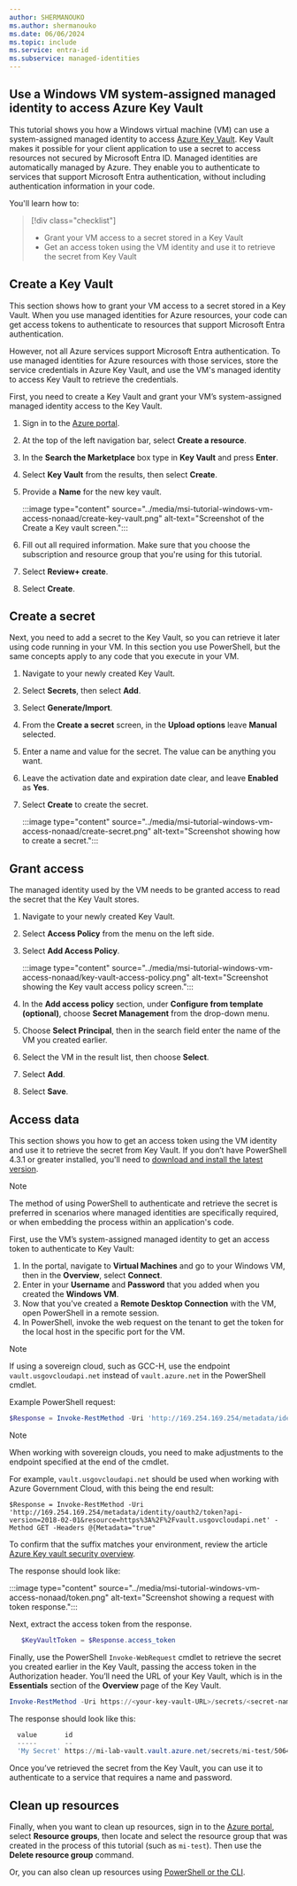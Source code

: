 ```yaml
---
author: SHERMANOUKO 
ms.author: shermanouko
ms.date: 06/06/2024 
ms.topic: include
ms.service: entra-id
ms.subservice: managed-identities
---
```


## Use a Windows VM system-assigned managed identity to access Azure Key Vault 

This tutorial shows you how a Windows virtual machine (VM) can use a system-assigned managed identity to access [Azure Key Vault](/azure/key-vault/general/overview). Key Vault makes it possible for your client application to use a secret to access resources not secured by Microsoft Entra ID. Managed identities are automatically managed by Azure. They enable you to authenticate to services that support Microsoft Entra authentication, without including authentication information in your code.

You'll learn how to:

> [!div class="checklist"]
> * Grant your VM access to a secret stored in a Key Vault
> * Get an access token using the VM identity and use it to retrieve the secret from Key Vault 

## Create a Key Vault  


This section shows how to grant your VM access to a secret stored in a Key Vault. When you use managed identities for Azure resources, your code can get access tokens to authenticate to resources that support Microsoft Entra authentication. 

However, not all Azure services support Microsoft Entra authentication. To use managed identities for Azure resources with those services, store the service credentials in Azure Key Vault, and use the VM's managed identity to access Key Vault to retrieve the credentials.

First, you need to create a Key Vault and grant your VM’s system-assigned managed identity access to the Key Vault.

1. Sign in to the [Azure portal](https://portal.azure.com/).
1. At the top of the left navigation bar, select **Create a resource**.
1. In the **Search the Marketplace** box type in **Key Vault** and press **Enter**.
1. Select **Key Vault** from the results, then select **Create**.
1. Provide a **Name** for the new key vault.

    :::image type="content" source="../media/msi-tutorial-windows-vm-access-nonaad/create-key-vault.png" alt-text="Screenshot of the Create a Key vault screen.":::

1. Fill out all required information. Make sure that you choose the subscription and resource group that you're using for this tutorial.
1. Select **Review+ create**.
1. Select **Create**.

## Create a secret

Next, you need to add a secret to the Key Vault, so you can retrieve it later using code running in your VM. In this section you use PowerShell, but the same concepts apply to any code that you execute in your VM.

1. Navigate to your newly created Key Vault.
1. Select **Secrets**, then select **Add**.
1. Select **Generate/Import**.
1. From the **Create a secret** screen, in the **Upload options** leave **Manual** selected.
1. Enter a name and value for the secret. The value can be anything you want. 
1. Leave the activation date and expiration date clear, and leave **Enabled** as **Yes**. 
1. Select **Create** to create the secret.

   :::image type="content" source="../media/msi-tutorial-windows-vm-access-nonaad/create-secret.png" alt-text="Screenshot showing how to create a secret.":::

## Grant access

The managed identity used by the VM needs to be granted access to read the secret that the Key Vault stores.

1. Navigate to your newly created Key Vault.
1. Select **Access Policy** from the menu on the left side.
1. Select **Add Access Policy**.

   :::image type="content" source="../media/msi-tutorial-windows-vm-access-nonaad/key-vault-access-policy.png" alt-text="Screenshot showing the Key vault  access policy screen.":::

1. In the **Add access policy** section, under **Configure from template (optional)**, choose **Secret Management** from the drop-down menu.
1. Choose **Select Principal**, then in the search field enter the name of the VM you created earlier. 
1. Select the VM in the result list, then choose **Select**.
1. Select **Add**.
1. Select **Save**.

## Access data

This section shows you how to get an access token using the VM identity and use it to retrieve the secret from Key Vault. If you don’t have PowerShell 4.3.1 or greater installed, you'll need to [download and install the latest version](/powershell/azure/).

> [!NOTE]
> The method of using PowerShell to authenticate and retrieve the secret is preferred in scenarios where managed identities are specifically required, or when embedding the process within an application's code.

First, use the VM’s system-assigned managed identity to get an access token to authenticate to Key Vault:
 
1. In the portal, navigate to **Virtual Machines** and go to your Windows VM, then in the **Overview**, select **Connect**.
1. Enter in your **Username** and **Password** that you added when you created the **Windows VM**.
1. Now that you've created a **Remote Desktop Connection** with the VM, open PowerShell in a remote session.
1. In PowerShell, invoke the web request on the tenant to get the token for the local host in the specific port for the VM.

> [!NOTE]
> If using a sovereign cloud, such as GCC-H, use the endpoint `vault.usgovcloudapi.net` instead of `vault.azure.net` in the PowerShell cmdlet.

Example PowerShell request:

```powershell
$Response = Invoke-RestMethod -Uri 'http://169.254.169.254/metadata/identity/oauth2/token?api-version=2018-02-01&resource=https%3A%2F%2Fvault.azure.net' -Method GET -Headers @{Metadata="true"} 
```

> [!NOTE]
> When working with sovereign clouds, you need to make adjustments to the endpoint specified at the end of the cmdlet. 

For example, `vault.usgovcloudapi.net` should be used when working with Azure Government Cloud, with this being the end result: 

`$Response = Invoke-RestMethod -Uri 'http://169.254.169.254/metadata/identity/oauth2/token?api-version=2018-02-01&resource=https%3A%2F%2Fvault.usgovcloudapi.net' -Method GET -Headers @{Metadata="true"`

To confirm that the suffix matches your environment, review the article [Azure Key vault security overview](/azure/key-vault/general/security-features#privileged-access).

The response should look like:

:::image type="content" source="../media/msi-tutorial-windows-vm-access-nonaad/token.png" alt-text="Screenshot showing a request with token response.":::

Next, extract the access token from the response.

```powershell
   $KeyVaultToken = $Response.access_token
```

Finally, use the PowerShell `Invoke-WebRequest` cmdlet to retrieve the secret you created earlier in the Key Vault, passing the access token in the Authorization header. You’ll need the URL of your Key Vault, which is in the **Essentials** section of the **Overview** page of the Key Vault.

```powershell
Invoke-RestMethod -Uri https://<your-key-vault-URL>/secrets/<secret-name>?api-version=2016-10-01 -Method GET -Headers @{Authorization="Bearer $KeyVaultToken"}
```

The response should look like this: 

```powershell
  value       id                                                                                    attributes
  -----       --                                                                                    ----------
  'My Secret' https://mi-lab-vault.vault.azure.net/secrets/mi-test/50644e90b13249b584c44b9f712f2e51 @{enabled=True; created=16…
```

Once you’ve retrieved the secret from the Key Vault, you can use it to authenticate to a service that requires a name and password.

## Clean up resources

Finally, when you want to clean up resources, sign in to the [Azure portal](https://portal.azure.com), select **Resource groups**, then locate and select the resource group that was created in the process of this tutorial (such as `mi-test`). Then use the **Delete resource group** command.

Or, you can also clean up resources using [PowerShell or the CLI](/azure/azure-resource-manager/management/delete-resource-group).

